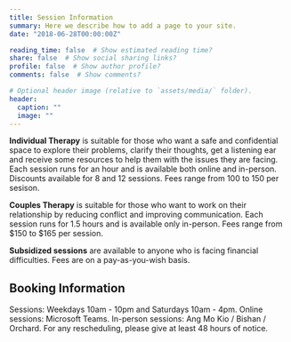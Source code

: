 ```yaml
---
title: Session Information
summary: Here we describe how to add a page to your site.
date: "2018-06-28T00:00:00Z"

reading_time: false  # Show estimated reading time?
share: false  # Show social sharing links?
profile: false  # Show author profile?
comments: false  # Show comments?

# Optional header image (relative to `assets/media/` folder).
header:
  caption: ""
  image: ""
---
```

**Individual Therapy** is suitable for those who want a safe and confidential space to explore their problems, clarify their thoughts, get a listening ear and receive some resources to help them with the issues they are facing. Each session runs for an hour and is available both online and in-person. Discounts available for 8 and 12 sessions. Fees range from 100 to 150 per sesison. 

**Couples Therapy** is suitable for those who want to work on their relationship by reducing conflict and improving communication. Each session runs for 1.5 hours and is available only in-person. Fees range from $150 to $165 per session. 

**Subsidized sessions** are available to anyone who is facing financial difficulties. Fees are on a pay-as-you-wish basis. 


## Booking Information
Sessions: Weekdays 10am - 10pm and Saturdays 10am - 4pm.
Online sessions: Microsoft Teams. 
In-person sessions: Ang Mo Kio / Bishan / Orchard.
For any rescheduling, please give at least 48 hours of notice.  

